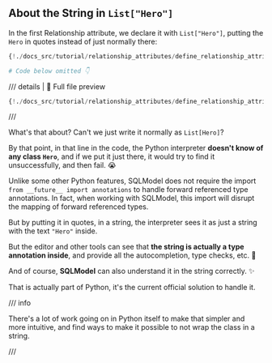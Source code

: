 ## About the String in `List["Hero"]`

In the first Relationship attribute, we declare it with `List["Hero"]`, putting the `Hero` in quotes instead of just normally there:

```Python hl_lines="11"
{!./docs_src/tutorial/relationship_attributes/define_relationship_attributes/tutorial001.py[ln:1-21]!}

# Code below omitted 👇
```

/// details | 👀 Full file preview

```Python
{!./docs_src/tutorial/relationship_attributes/define_relationship_attributes/tutorial001.py!}
```

///

What's that about? Can't we just write it normally as `List[Hero]`?

By that point, in that line in the code, the Python interpreter **doesn't know of any class `Hero`**, and if we put it just there, it would try to find it unsuccessfully, and then fail. 😭

Unlike some other Python features, SQLModel does not require the import `from __future__ import annotations` to handle forward referenced type annotations. In fact, when working with SQLModel, this import will disrupt the mapping of forward referenced types.

But by putting it in quotes, in a string, the interpreter sees it as just a string with the text `"Hero"` inside.

But the editor and other tools can see that **the string is actually a type annotation inside**, and provide all the autocompletion, type checks, etc. 🎉

And of course, **SQLModel** can also understand it in the string correctly. ✨

That is actually part of Python, it's the current official solution to handle it.

/// info

There's a lot of work going on in Python itself to make that simpler and more intuitive, and find ways to make it possible to not wrap the class in a string.

///
